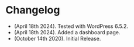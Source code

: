 # Changelog
* (April 18th 2024). Tested with WordPress 6.5.2.
* (April 18th 2024). Added a dashboard page.
* (October 14th 2020). Initial Release.
